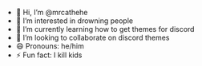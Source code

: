 - 👋 Hi, I’m @mrcathehe
- 👀 I’m interested in drowning people
- 🌱 I’m currently learning how to get themes for discord
- 💞️ I’m looking to collaborate on discord themes
- 😄 Pronouns: he/him
- ⚡ Fun fact: I kill kids

<!---
mrcathehe/mrcathehe is a ✨ special ✨ repository because its `README.md` (this file) appears on your GitHub profile.
You can click the Preview link to take a look at your changes.
--->
